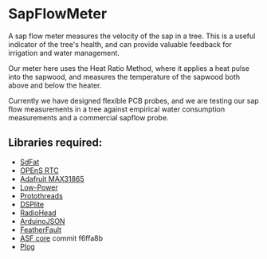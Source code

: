 # SapFlowMeter

A sap flow meter measures the velocity of the sap in a tree. This is a useful indicator of the tree's health, and can provide valuable feedback for irrigation and water management.

Our meter here uses the Heat Ratio Method, where it applies a heat pulse into the sapwood, and measures the temperature of the sapwood both above and below the heater.

Currently we have designed flexible PCB probes, and we are testing our sap flow measurements in a tree against empirical water consumption measurements and a commercial sapflow probe.


## Libraries required:
- [SdFat](https://github.com/greiman/SdFat "SdFat")
- [OPEnS RTC](https://github.com/OPEnSLab-OSU/OPEnS_RTC "OPEnS_RTC")
- [Adafruit MAX31865](https://github.com/adafruit/Adafruit_MAX31865 "Adafruit MAX31865")
- [Low-Power](https://github.com/rocketscream/Low-Power "Low-Power")
- [Protothreads](https://github.com/P4SSER8Y/ProtoThreadsForArduino)
- [DSPlite](https://github.com/kamocat/DSPlite)
- [RadioHead](https://github.com/adafruit/RadioHead)
- [ArduinoJSON](https://github.com/bblanchon/ArduinoJson)
- [FeatherFault](https://github.com/OPEnSLab-OSU/FeatherFault)
- [ASF core](https://github.com/adafruit/Adafruit_ASFcore.git) commit f6ffa8b
- [Plog](https://github.com/OPEnSLab-OSU/plog)
